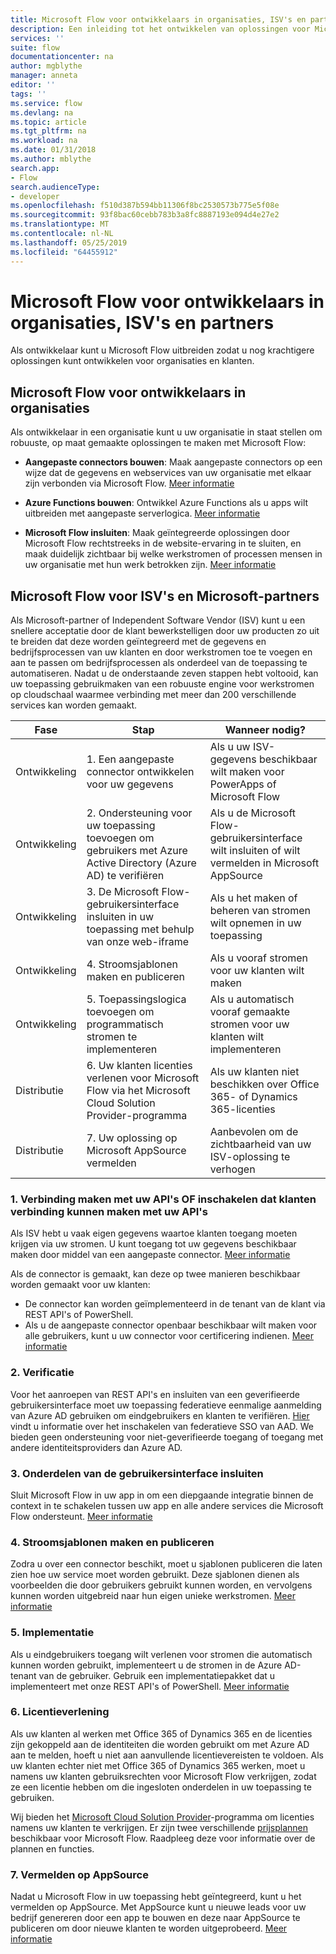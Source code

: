 ```yaml
---
title: Microsoft Flow voor ontwikkelaars in organisaties, ISV's en partners | Microsoft Docs
description: Een inleiding tot het ontwikkelen van oplossingen voor Microsoft Flow.
services: ''
suite: flow
documentationcenter: na
author: mgblythe
manager: anneta
editor: ''
tags: ''
ms.service: flow
ms.devlang: na
ms.topic: article
ms.tgt_pltfrm: na
ms.workload: na
ms.date: 01/31/2018
ms.author: mblythe
search.app:
- Flow
search.audienceType:
- developer
ms.openlocfilehash: f510d387b594bb11306f8bc2530573b775e5f08e
ms.sourcegitcommit: 93f8bac60cebb783b3a8fc8887193e094d4e27e2
ms.translationtype: MT
ms.contentlocale: nl-NL
ms.lasthandoff: 05/25/2019
ms.locfileid: "64455912"
---
```

# <a name="microsoft-flow-for-enterprise-developers-isvs-and-partners"></a>Microsoft Flow voor ontwikkelaars in organisaties, ISV's en partners

Als ontwikkelaar kunt u Microsoft Flow uitbreiden zodat u nog krachtigere oplossingen kunt ontwikkelen voor organisaties en klanten.

## <a name="microsoft-flow-for-enterprise-developers"></a>Microsoft Flow voor ontwikkelaars in organisaties

Als ontwikkelaar in een organisatie kunt u uw organisatie in staat stellen om robuuste, op maat gemaakte oplossingen te maken met Microsoft Flow:

- **Aangepaste connectors bouwen**: Maak aangepaste connectors op een wijze dat de gegevens en webservices van uw organisatie met elkaar zijn verbonden via Microsoft Flow. [Meer informatie](https://docs.microsoft.com/connectors/custom-connectors/)

- **Azure Functions bouwen**: Ontwikkel Azure Functions als u apps wilt uitbreiden met aangepaste serverlogica. [Meer informatie](https://docs.microsoft.com/azure/azure-functions/functions-flow-scenario)

- **Microsoft Flow insluiten**: Maak geïntegreerde oplossingen door Microsoft Flow rechtstreeks in de website-ervaring in te sluiten, en maak duidelijk zichtbaar bij welke werkstromen of processen mensen in uw organisatie met hun werk betrokken zijn. [Meer informatie](embed-flow-dev.md)

## <a name="microsoft-flow-for-isvs-and-microsoft-partners"></a>Microsoft Flow voor ISV's en Microsoft-partners

Als Microsoft-partner of Independent Software Vendor (ISV) kunt u een snellere acceptatie door de klant bewerkstelligen door uw producten zo uit te breiden dat deze worden geïntegreerd met de gegevens en bedrijfsprocessen van uw klanten en door werkstromen toe te voegen en aan te passen om bedrijfsprocessen als onderdeel van de toepassing te automatiseren. Nadat u de onderstaande zeven stappen hebt voltooid, kan uw toepassing gebruikmaken van een robuuste engine voor werkstromen op cloudschaal waarmee verbinding met meer dan 200 verschillende services kan worden gemaakt.

| Fase | Stap | Wanneer nodig? |
| --- | --- | --- |
| Ontwikkeling | 1. Een aangepaste connector ontwikkelen voor uw gegevens | Als u uw ISV-gegevens beschikbaar wilt maken voor PowerApps of Microsoft Flow |
| Ontwikkeling | 2. Ondersteuning voor uw toepassing toevoegen om gebruikers met Azure Active Directory (Azure AD) te verifiëren | Als u de Microsoft Flow-gebruikersinterface wilt insluiten of wilt vermelden in Microsoft AppSource | 
| Ontwikkeling | 3. De Microsoft Flow-gebruikersinterface insluiten in uw toepassing met behulp van onze web-iframe | Als u het maken of beheren van stromen wilt opnemen in uw toepassing | 
| Ontwikkeling | 4. Stroomsjablonen maken en publiceren | Als u vooraf stromen voor uw klanten wilt maken | 
| Ontwikkeling | 5. Toepassingslogica toevoegen om programmatisch stromen te implementeren | Als u automatisch vooraf gemaakte stromen voor uw klanten wilt implementeren | 
| Distributie | 6. Uw klanten licenties verlenen voor Microsoft Flow via het Microsoft Cloud Solution Provider-programma | Als uw klanten niet beschikken over Office 365- of Dynamics 365-licenties |
| Distributie | 7. Uw oplossing op Microsoft AppSource vermelden | Aanbevolen om de zichtbaarheid van uw ISV-oplossing te verhogen |

### <a name="1-connecting-to-your-apis-or-enabling-customers-to-connect-to-your-apis"></a>1. Verbinding maken met uw API's OF inschakelen dat klanten verbinding kunnen maken met uw API's

Als ISV hebt u vaak eigen gegevens waartoe klanten toegang moeten krijgen via uw stromen. U kunt toegang tot uw gegevens beschikbaar maken door middel van een aangepaste connector. [Meer informatie](https://docs.microsoft.com/connectors/custom-connectors/)

Als de connector is gemaakt, kan deze op twee manieren beschikbaar worden gemaakt voor uw klanten:
- De connector kan worden geïmplementeerd in de tenant van de klant via REST API's of PowerShell.
- Als u de aangepaste connector openbaar beschikbaar wilt maken voor alle gebruikers, kunt u uw connector voor certificering indienen. [Meer informatie](https://docs.microsoft.com/connectors/custom-connectors/submit-certification)

### <a name="2-authentication"></a>2. Verificatie 

Voor het aanroepen van REST API's en insluiten van een geverifieerde gebruikersinterface moet uw toepassing federatieve eenmalige aanmelding van Azure AD gebruiken om eindgebruikers en klanten te verifiëren. [Hier](https://identity.microsoft.com/) vindt u informatie over het inschakelen van federatieve SSO van AAD. We bieden geen ondersteuning voor niet-geverifieerde toegang of toegang met andere identiteitsproviders dan Azure AD. 

### <a name="3-embedding-ui-components"></a>3. Onderdelen van de gebruikersinterface insluiten

Sluit Microsoft Flow in uw app in om een diepgaande integratie binnen de context in te schakelen tussen uw app en alle andere services die Microsoft Flow ondersteunt. [Meer informatie](embed-flow-dev.md)

### <a name="4-create-and-publish-flow-templates"></a>4. Stroomsjablonen maken en publiceren

Zodra u over een connector beschikt, moet u sjablonen publiceren die laten zien hoe uw service moet worden gebruikt. Deze sjablonen dienen als voorbeelden die door gebruikers gebruikt kunnen worden, en vervolgens kunnen worden uitgebreid naar hun eigen unieke werkstromen. [Meer informatie](../publish-a-template.md)

### <a name="5-deployment"></a>5. Implementatie

Als u eindgebruikers toegang wilt verlenen voor stromen die automatisch kunnen worden gebruikt, implementeert u de stromen in de Azure AD-tenant van de gebruiker. Gebruik een implementatiepakket dat u implementeert met onze REST API's of PowerShell. [Meer informatie](https://docs.microsoft.com/powerapps/export-import-packages)

### <a name="6-licensing"></a>6. Licentieverlening

Als uw klanten al werken met Office 365 of Dynamics 365 en de licenties zijn gekoppeld aan de identiteiten die worden gebruikt om met Azure AD aan te melden, hoeft u niet aan aanvullende licentievereisten te voldoen. Als uw klanten echter niet met Office 365 of Dynamics 365 werken, moet u namens uw klanten gebruiksrechten voor Microsoft Flow verkrijgen, zodat ze een licentie hebben om die ingesloten onderdelen in uw toepassing te gebruiken.

Wij bieden het [Microsoft Cloud Solution Provider](https://partner.microsoft.com/cloud-solution-provider)-programma om licenties namens uw klanten te verkrijgen. Er zijn twee verschillende [prijsplannen](https://flow.microsoft.com/pricing/) beschikbaar voor Microsoft Flow. Raadpleeg deze voor informatie over de plannen en functies.

### <a name="7-list-on-appsource"></a>7. Vermelden op AppSource

Nadat u Microsoft Flow in uw toepassing hebt geïntegreerd, kunt u het vermelden op AppSource. Met AppSource kunt u nieuwe leads voor uw bedrijf genereren door een app te bouwen en deze naar AppSource te publiceren om door nieuwe klanten te worden uitgeprobeerd. [Meer informatie](dev-appsource-test-drive.md)

